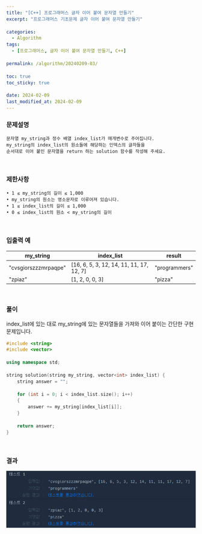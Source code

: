```yaml
---
title: "[C++] 프로그래머스 글자 이어 붙여 문자열 만들기"
excerpt: "프로그래머스 기초문제 글자 이어 붙여 문자열 만들기"

categories:
  - Algorithm
tags:
  - [프로그래머스, 글자 이어 붙여 문자열 만들기, C++]

permalink: /algorithm/20240209-03/

toc: true
toc_sticky: true

date: 2024-02-09
last_modified_at: 2024-02-09
---
```


### 문제설명

    문자열 my_string과 정수 배열 index_list가 매개변수로 주어집니다.
    my_string의 index_list의 원소들에 해당하는 인덱스의 글자들을
    순서대로 이어 붙인 문자열을 return 하는 solution 함수를 작성해 주세요.

<br/>

### 제한사항

    • 1 ≤ my_string의 길이 ≤ 1,000
    • my_string의 원소는 영소문자로 이루어져 있습니다.
    • 1 ≤ index_list의 길이 ≤ 1,000
    • 0 ≤ index_list의 원소 < my_string의 길이

<br/>

### 입출력 예

|my_string|index_list|result|
|---|---|---|
|"cvsgiorszzzmrpaqpe"|[16, 6, 5, 3, 12, 14, 11, 11, 17, 12, 7]|"programmers"|
|"zpiaz"|[1, 2, 0, 0, 3]|"pizza"|

<br/>

### 풀이

index_list에 있는 대로 my_string에 있는 문자열들을 가져와 이어 붙이는 간단한 구현 문제입니다.

```cpp
#include <string>
#include <vector>

using namespace std;

string solution(string my_string, vector<int> index_list) {
    string answer = "";
    
    for (int i = 0; i < index_list.size(); i++)
    {
        answer += my_string[index_list[i]];
    }
    
    return answer;
}
```

<br/>

### 결과
![코드 실행결과](/assets/images/posts_img/20240209-03/001.png "코드 실행결과")

<script async src="https://pagead2.googlesyndication.com/pagead/js/adsbygoogle.js?client=ca-pub-9590884639502637"
     crossorigin="anonymous"></script>
<!-- devlogbase_01 -->
<ins class="adsbygoogle"
     style="display:block"
     data-ad-client="ca-pub-9590884639502637"
     data-ad-slot="4742297382"
     data-ad-format="auto"
     data-full-width-responsive="true"></ins>
<script>
     (adsbygoogle = window.adsbygoogle || []).push({});
</script>
